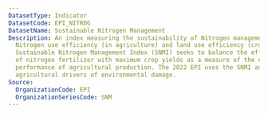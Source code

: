 ```yaml
---
DatasetType: Indicator
DatasetCode: EPI_NITROG
DatasetName: Sustainable Nitrogen Management
Description: An index measuring the sustainability of Nitrogen management based on
  Nitrogen use efficiency (in agriculture) and land use efficiency (crop yield). The
  Sustainable Nitrogen Management Index (SNMI) seeks to balance the efficient application
  of nitrogen fertilizer with maximum crop yields as a measure of the environmental
  performance of agricultural production. The 2022 EPI uses the SNMI as a proxy for
  agricultural drivers of environmental damage.
Source:
  OrganizationCode: EPI
  OrganizationSeriesCode: SNM
---
```


